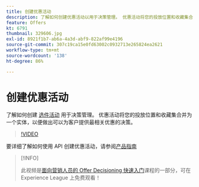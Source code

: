 ```yaml
---
title: 创建优惠活动
description: 了解如何创建优惠活动以用于决策管理。 优惠活动将您的投放位置和收藏集合并为一个实体，以便做出可以为客户提供最相关优惠的决定。
feature: Offers
kt: 6791
thumbnail: 329606.jpg
exl-id: 8921f1b7-ab6a-4a3d-abf9-822af99e4196
source-git-commit: 307c19ca15e0fd63002c0932713e265824ea2621
workflow-type: tm+mt
source-wordcount: '138'
ht-degree: 86%

---
```


# 创建优惠活动

了解如何创建 [选件活动](https://experienceleague.adobe.com/docs/journey-optimizer/using/offer-decisioniong/create-manage-activities/create-offer-activities.html?lang=zh-Hans) 用于决策管理。 优惠活动将您的投放位置和收藏集合并为一个实体，以便做出可以为客户提供最相关优惠的决策。

>[!VIDEO](https://video.tv.adobe.com/v/329606?quality=12&learn=on)

要详细了解如何使用 API 创建优惠活动，请参阅[产品指南](https://experienceleague.adobe.com/docs/journey-optimizer/using/offer-decisioniong/api-reference/activities-api/create.html?lang=zh-Hans)

>[!INFO]
>
> 此视频是[面向营销人员的 Offer Decisioning 快速入门](https://experienceleague.adobe.com/?recommended=ExperiencePlatform-U-1-2020.1.offerdecisioning?lang=zh-Hans)课程的一部分，可在 Experience League 上免费观看！
